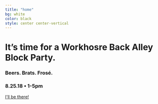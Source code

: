 ```yaml
---
title: "home"
bg: white
color: black
style: center center-vertical
---
```


# It’s time for a Workhosre Back Alley Block Party.

### Beers. Brats. Frosé.

### 8.25.18 • 1-5pm

<a class="btn" href="https://www.eventbrite.com/e/back-alley-block-party-tickets-49058424067">I'll be there!</a>

